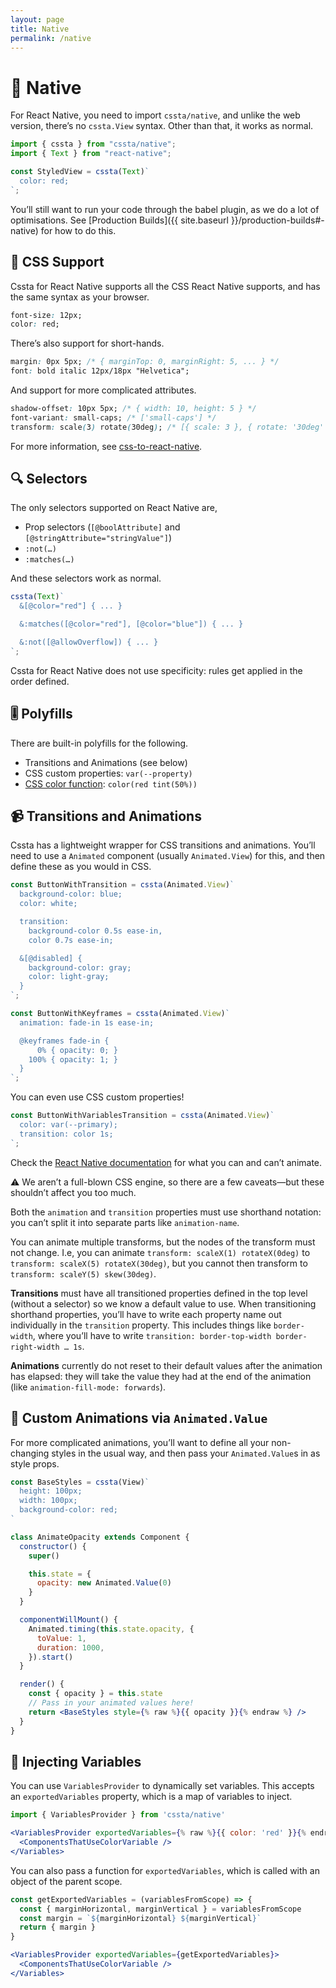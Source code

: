 ```yaml
---
layout: page
title: Native
permalink: /native
---
```


# 📱 Native

For React Native, you need to import `cssta/native`, and unlike the web version, there’s no `cssta.View` syntax. Other than that, it works as normal.

```jsx
import { cssta } from "cssta/native";
import { Text } from "react-native";

const StyledView = cssta(Text)`
  color: red;
`;
```

You’ll still want to run your code through the babel plugin, as we do a lot of optimisations. See [Production Builds]({{ site.baseurl }}/production-builds#-native) for how to do this.

## 📝 CSS Support

Cssta for React Native supports all the CSS React Native supports, and has the same syntax as your browser.

```css
font-size: 12px;
color: red;
```

There’s also support for short-hands.

```css
margin: 0px 5px; /* { marginTop: 0, marginRight: 5, ... } */
font: bold italic 12px/18px "Helvetica";
```

And support for more complicated attributes.

```css
shadow-offset: 10px 5px; /* { width: 10, height: 5 } */
font-variant: small-caps; /* ['small-caps'] */
transform: scale(3) rotate(30deg); /* [{ scale: 3 }, { rotate: '30deg' }] */
```

For more information, see [css-to-react-native](https://www.npmjs.com/package/css-to-react-native).

## 🔍 Selectors

The only selectors supported on React Native are,

* Prop selectors (`[@boolAttribute]` and `[@stringAttribute="stringValue"]`)
* `:not(…)`
* `:matches(…)`

And these selectors work as normal.

```jsx
cssta(Text)`
  &[@color="red"] { ... }

  &:matches([@color="red"], [@color="blue"]) { ... }

  &:not([@allowOverflow]) { ... }
`;
```

Cssta for React Native does not use specificity: rules get applied in the order defined.

## 🎚 Polyfills

There are built-in polyfills for the following.

* Transitions and Animations (see below)
* CSS custom properties: `var(--property)`
* [CSS color function](https://drafts.csswg.org/css-color/#modifying-colors): `color(red tint(50%))`

## 📹 Transitions and Animations

Cssta has a lightweight wrapper for CSS transitions and animations. You’ll need to use a `Animated` component (usually `Animated.View`) for this, and then define these as you would in CSS.

```jsx
const ButtonWithTransition = cssta(Animated.View)`
  background-color: blue;
  color: white;

  transition:
    background-color 0.5s ease-in,
    color 0.7s ease-in;

  &[@disabled] {
    background-color: gray;
    color: light-gray;
  }
`;

const ButtonWithKeyframes = cssta(Animated.View)`
  animation: fade-in 1s ease-in;

  @keyframes fade-in {
      0% { opacity: 0; }
    100% { opacity: 1; }
  }
`;
```

You can even use CSS custom properties!

```jsx
const ButtonWithVariablesTransition = cssta(Animated.View)`
  color: var(--primary);
  transition: color 1s;
`;
```

Check the [React Native documentation](https://facebook.github.io/react-native/docs/animations.html) for what you can and can’t animate.

⚠️ We aren’t a full-blown CSS engine, so there are a few caveats—but these shouldn’t affect you too much.

Both the `animation` and `transition` properties must use shorthand notation: you can’t split it into separate parts like `animation-name`.

You can animate multiple transforms, but the nodes of the transform must not change. I.e, you can animate `transform: scaleX(1) rotateX(0deg)` to `transform: scaleX(5) rotateX(30deg)`, but you cannot then transform to `transform: scaleY(5) skew(30deg)`.

**Transitions** must have all transitioned properties defined in the top level (without a selector) so we know a default value to use. When transitioning shorthand properties, you’ll have to write each property name out individually in the `transition` property. This includes things like `border-width`, where you’ll have to write `transition: border-top-width border-right-width … 1s`.

**Animations** currently do not reset to their default values after the animation has elapsed: they will take the value they had at the end of the animation (like `animation-fill-mode: forwards`).

## 🎥 Custom Animations via `Animated.Value`

For more complicated animations, you’ll want to define all your non-changing styles in the usual way, and then pass your `Animated.Value`s in as style props.

```jsx
const BaseStyles = cssta(View)`
  height: 100px;
  width: 100px;
  background-color: red;
`

class AnimateOpacity extends Component {
  constructor() {
    super()

    this.state = {
      opacity: new Animated.Value(0)
    }
  }

  componentWillMount() {
    Animated.timing(this.state.opacity, {
      toValue: 1,
      duration: 1000,
    }).start()
  }

  render() {
    const { opacity } = this.state
    // Pass in your animated values here!
    return <BaseStyles style={% raw %}{{ opacity }}{% endraw %} />
  }
}
```

## 💉 Injecting Variables

You can use `VariablesProvider` to dynamically set variables. This accepts an `exportedVariables` property, which is a map of variables to inject.

```jsx
import { VariablesProvider } from 'cssta/native'

<VariablesProvider exportedVariables={% raw %}{{ color: 'red' }}{% endraw %}>
  <ComponentsThatUseColorVariable />
</Variables>
```

You can also pass a function for `exportedVariables`, which is called with an object of the parent scope.

```jsx
const getExportedVariables = (variablesFromScope) => {
  const { marginHorizontal, marginVertical } = variablesFromScope
  const margin = `${marginHorizontal} ${marginVertical}`
  return { margin }
}

<VariablesProvider exportedVariables={getExportedVariables}>
  <ComponentsThatUseColorVariable />
</Variables>
```
